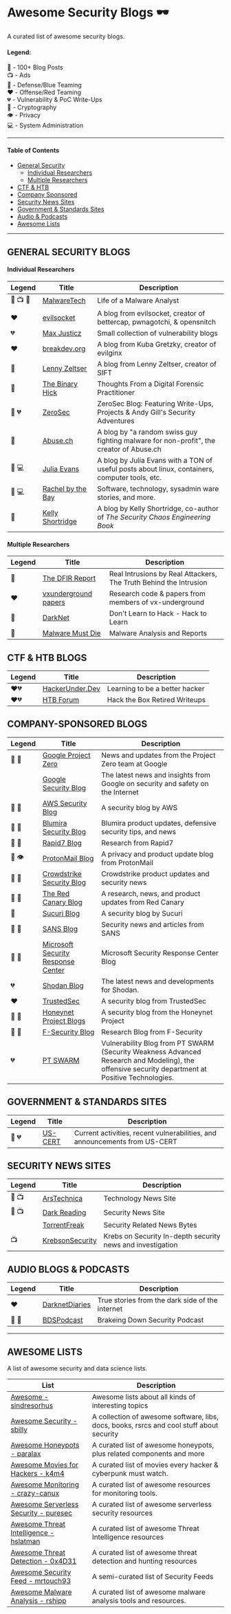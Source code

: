 # Awesome Security Blogs 🕶️

A curated list of awesome security blogs.

#### Legend: </br>
💯 - 100+ Blog Posts </br>
📺 - Ads </br>
💙 - Defense/Blue Teaming </br>
❤️ - Offense/Red Teaming  </br>
💔 - Vulnerability & PoC Write-Ups </br>
🔐 - Cryptography </br>
👁️ - Privacy </br>
💻 - System Administration </br>

* * * 
#### Table of Contents
- [General Security](#general-security-blogs)
  - [Individual Researchers](#individual-researchers)
  - [Multiple Researchers](#multiple-researchers)
- [CTF & HTB](#ctf--htb-blogs)
- [Company Sponsored](#company-sponsored-blogs)
- [Security News Sites](#security-news-sites)
- [Government & Standards Sites](#government--standards-sites)
- [Audio & Podcasts](#audio-blogs--podcasts)
- [Awesome Lists](#awesome-lists) 

* * *

## GENERAL SECURITY BLOGS
#### Individual Researchers
|Legend|Title|Description|
|---|---|---|
| 💯 📺 💙 | [MalwareTech](https://www.malwaretech.com/)| Life of a Malware Analyst |
| ❤️ | [evilsocket](https://www.evilsocket.net/) | A blog from evilsocket, creator of bettercap, pwnagotchi, & opensnitch |
| 💔 | [Max Justicz](https://justi.cz/) | Small collection of vulnerability blogs |
| ❤️ | [breakdev.org](https://breakdev.org/) | A blog from Kuba Gretzky, creator of evilginx |
| 💙 | [Lenny Zeltser](https://zeltser.com/) | A blog from Lenny Zeltser, creator of SIFT |
| 💙 | [The Binary Hick](https://thebinaryhick.blog/)|Thoughts From a Digital Forensic Practitioner|
| 💙 💔 | [ZeroSec](https://blog.zsec.uk/) | ZeroSec Blog: Featuring Write-Ups, Projects & Andy Gill's Security Adventures |
| 💙 | [Abuse.ch](https://abuse.ch/#blog) | A blog by "a random swiss guy fighting malware for non-profit", the creator of Abuse.ch |
| 💯 💻 | [Julia Evans](https://jvns.ca/) | A blog by Julia Evans with a TON of useful posts about linux, containers, computer tools, etc. |
| 💯 💻 | [Rachel by the Bay](https://rachelbythebay.com/w/) | Software, technology, sysadmin ware stories, and more. |
| 💙 | [Kelly Shortridge](https://swagitda.com/blog/posts/) | A blog by Kelly Shortridge, co-author of *The Security Chaos Engineering Book* |

#### Multiple Researchers
|Legend|Title|Description|
|---|---|---|
| 💙 | [The DFIR Report](https://thedfirreport.com/) | Real Intrusions by Real Attackers, The Truth Behind the Intrusion |
| ❤️ | [vxunderground papers](https://github.com/vxunderground/VXUG-Papers) | Research code & papers from members of vx-underground |
| 💙 | [DarkNet](https://www.darknet.org.uk/) | Don't Learn to Hack - Hack to Learn |
| 💙 | [Malware Must Die](https://blog.malwaremustdie.org/) | Malware Analysis and Reports |

## CTF & HTB BLOGS
|Legend|Title|Description|
|---|---|---|
| ❤️💔 | [HackerUnder.Dev](https://www.hackerunder.dev) | Learning to be a better hacker |
| ❤️💔 | [HTB Forum](https://forum.hackthebox.eu/categories/writeups) | Hack the Box Retired Writeups |

## COMPANY-SPONSORED BLOGS
|Legend|Title|Description|
|---|---|---|
| 💯 💙 | [Google Project Zero](https://googleprojectzero.blogspot.com/) | News and updates from the Project Zero team at Google |
| | [Google Security Blog](https://security.googleblog.com/) | The latest news and insights from Google on security and safety on the Internet |
| 💯 💙 | [AWS Security Blog](https://aws.amazon.com/blogs/security/) | A security blog by AWS |
| 💯 💙 | [Blumira Security Blog](https://www.blumira.com/blog/) | Blumira product updates, defensive security tips, and news |
| 💯 💙 | [Rapid7 Blog](https://blog.rapid7.com/tag/research/) | Research from Rapid7 |
| 💯 👁️ | [ProtonMail Blog](https://protonmail.com/blog/) | A privacy and product update blog from ProtonMail |
| 💯 💙 | [Crowdstrike Security Blog](https://www.crowdstrike.com/blog/) | Crowdstrike product updates and security news |
| 💯 💙 | [The Red Canary Blog](https://redcanary.com/blog/) | A research, news, and product updates from Red Canary |
| 💙 | [Sucuri Blog](https://blog.sucuri.net/)| A security blog by Sucuri |
| 💯 💙 | [SANS Blog](https://www.sans.org/blog/) | Security news and articles from SANS |
| 💯 💙 | [Microsoft Security Response Center](https://msrc-blog.microsoft.com/) | Microsoft Security Response Center Blog |
| 💔 | [Shodan Blog](https://blog.shodan.io/) | The latest news and developments for Shodan. |
| ❤️ | [TrustedSec](https://www.trustedsec.com/blog/) | A security blog from TrustedSec |
| 💯 💙 | [Honeynet Project Blogs](https://www.honeynet.org/blog/) | A security blog from the Honeynet Project |
| 💯 💙 | [F-Security Blog](https://labs.f-secure.com/blog/) | Research Blog from F-Security |
| 💔 | [PT SWARM](https://swarm.ptsecurity.com/) | Vulnerability Blog from PT SWARM (Security Weakness Advanced Research and Modeling), the offensive security department at Positive Technologies. |

## GOVERNMENT & STANDARDS SITES
|Legend|Title|Description|
|---|---|---|
| 💙 💔 | [US-CERT](https://us-cert.cisa.gov/) | Current activities, recent vulnerabilities, and announcements from US-CERT |

## SECURITY NEWS SITES
|Legend|Title|Description|
|---|---|---|
| 💯 📺 | [ArsTechnica](https://arstechnica.com/) | Technology News Site |
| 💯 📺 | [Dark Reading](https://www.darkreading.com/) | Security News Site |
| | [TorrentFreak](https://torrentfreak.com/) | Security Related News Bytes |
| 📺 | [KrebsonSecurity](https://krebsonsecurity.com/)| Krebs on Security In-depth security news and investigation |


## AUDIO BLOGS & PODCASTS
|Legend|Title|Description|
|---|---|---|
| ❤️ | [DarknetDiaries](https://darknetdiaries.com/) | True stories from the dark side of the internet |
| 💯 💙 | [BDSPodcast](https://brakeingsecurity.com/) | Brakeing Down Security Podcast |

* * * 

## AWESOME LISTS

A list of awesome security and data science lists.

| List | Description |
|---|---|
| [Awesome - sindresorhus](https://github.com/sindresorhus/awesome) | Awesome lists about all kinds of interesting topics |
| [Awesome Security - sbilly](https://github.com/sbilly/awesome-security) | A collection of awesome software, libs, docs, books, rsrcs and cool stuff about security |
| [Awesome Honeypots - paralax](https://github.com/paralax/awesome-honeypots) | A curated list of awesome honeypots, plus related components and more|
| [Awesome Movies for Hackers - k4m4](https://github.com/k4m4/movies-for-hackers) | A curated list of movies every hacker & cyberpunk must watch.|
| [Awesome Monitoring - crazy-canux](https://github.com/crazy-canux/awesome-monitoring) | A curated list of awesome resources for monitoring tools. |
| [Awesome Serverless Security - puresec](https://github.com/puresec/awesome-serverless-security/) | A curated list of awesome serverless security resources |
| [Awesome Threat Intelligence - hslatman](https://github.com/hslatman/awesome-threat-intelligence) | A curated list of awesome Threat Intelligence resources |
| [Awesome Threat Detection - 0x4D31](https://github.com/0x4D31/awesome-threat-detection) | A curated list of awesome threat detection and hunting resources |
| [Awesome Security Feed - mrtouch93](https://github.com/mrtouch93/awesome-security-feed) | A semi-curated list of Security Feeds |
| [Awesome Malware Analysis - rshipp](https://github.com/rshipp/awesome-malware-analysis) | A curated list of awesome malware analysis tools and resources. |
